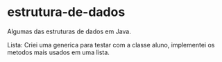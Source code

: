 # estrutura-de-dados
Algumas das estruturas de dados em Java.

Lista: Criei uma generica para testar com a classe aluno, implementei os metodos mais usados em uma lista.
